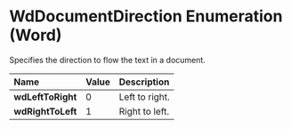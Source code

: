 
# WdDocumentDirection Enumeration (Word)

Specifies the direction to flow the text in a document.



|**Name**|**Value**|**Description**|
|:-----|:-----|:-----|
| **wdLeftToRight**|0|Left to right.|
| **wdRightToLeft**|1|Right to left.|
